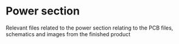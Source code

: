 # Power section 
Relevant files related to the power section relating to the PCB files, schematics and images from the finished product
